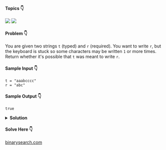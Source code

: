 #### Topics :point_down:
![](https://img.shields.io/badge/-string-wheat)
![](https://img.shields.io/badge/-two--pointer-wheat)

#### Problem :point_down:
You are given two strings `t` (typed) and `r` (required). You want to write `r`, but the keyboard is stuck so some characters may be written `1` or more times. Return whether it's possible that `t` was meant to write `r`.
#### Sample Input :point_down:
```
t = "aaabcccc"
r = "abc"
```
#### Sample Output :point_down:
```
true
```
<details>
<summary><strong>Solution</strong></summary>

#### Python :point_down:
```py
def solve(t, r):
    m = len(t)
    n = len(r)
    i, j = 0, 0
    while(i < n and j < m):
        if r[i] == t[j]:
            c, d = 0, 0
            s = r[i]
            i += 1
            while(i < n and r[i] == s):
                i += 1
                c += 1
            s = t[j]
            j += 1
            while(j < m and t[j] == s):
                d += 1
                j += 1
            if c > d:
                return False
        else:
            return False

    if i >= n and j >= m:
        return True

    return False
```  
#### Time Complexity :point_down:
```
O(n)
```
#### Space Complexity :point_down:
```
O(1)
```
</details>

#### Solve Here :point_down:
[binarysearch.com](https://binarysearch.com/problems/Stuck-Keyboard)
